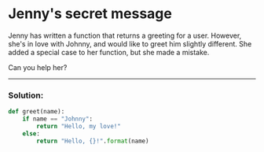 # Jenny's secret message

Jenny has written a function that returns a greeting for a user. However, she's in love with Johnny, and would like to greet him slightly different.
She added a special case to her function, but she made a mistake.

Can you help her?

---

### Solution:

```python
def greet(name):
    if name == "Johnny":
        return "Hello, my love!"
    else:
        return "Hello, {}!".format(name)
```
